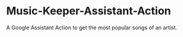 # Music-Keeper-Assistant-Action
A Google Assistant Action to get the most popular songs of an artist.
